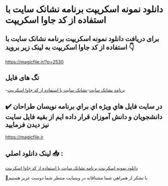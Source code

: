# دانلود نمونه اسکریپت برنامه نشانک سایت با استفاده از کد جاوا اسکریپت

## برای دریافت دانلود نمونه اسکریپت برنامه نشانک سایت با استفاده از کد جاوا اسکریپت به لینک زیر بروید 👇

https://magicfile.ir/?p=2530

## تگ های فایل

-[برنامه نشانک سایت](https://magicfile.ir/product/%d8%a8%d8%b1%d9%86%d8%a7%d9%85%d9%87-%d9%86%d8%b4%d8%a7%d9%86%da%a9-%d8%b3%d8%a7%db%8c%d8%aa-%d8%a8%d8%a7-%d8%a7%d8%b3%d8%aa%d9%81%d8%a7%d8%af%d9%87-%d8%a7%d8%b2-%da%a9%d8%af%d8%ac%d8%a7%d9%88%d8%a7-%d8%a7%d8%b3%da%a9%d8%b1%db%8c%d9%be%d8%aa/)-[نشانک سایت با استفاده از کد جاوا اسکریپت](https://magicfile.ir/product/%d8%a8%d8%b1%d9%86%d8%a7%d9%85%d9%87-%d9%86%d8%b4%d8%a7%d9%86%da%a9-%d8%b3%d8%a7%db%8c%d8%aa-%d8%a8%d8%a7-%d8%a7%d8%b3%d8%aa%d9%81%d8%a7%d8%af%d9%87-%d8%a7%d8%b2-%da%a9%d8%af%d8%ac%d8%a7%d9%88%d8%a7-%d8%a7%d8%b3%da%a9%d8%b1%db%8c%d9%be%d8%aa/)

## ✔️ در سايت فايل هاي ويژه اي براي برنامه نويسان طراحان دانشجويان و دانش آموزان قرار داده ايم از بقيه فايل سايت نيز ديدن فرماييد

https://magicfile.ir


## لينک دانلود اصلي 📥 :

[دانلود نمونه اسکریپت برنامه نشانک سایت با استفاده از کد جاوا اسکریپت](https://magicfile.ir/product/%d8%a8%d8%b1%d9%86%d8%a7%d9%85%d9%87-%d9%86%d8%b4%d8%a7%d9%86%da%a9-%d8%b3%d8%a7%db%8c%d8%aa-%d8%a8%d8%a7-%d8%a7%d8%b3%d8%aa%d9%81%d8%a7%d8%af%d9%87-%d8%a7%d8%b2-%da%a9%d8%af%d8%ac%d8%a7%d9%88%d8%a7-%d8%a7%d8%b3%da%a9%d8%b1%db%8c%d9%be%d8%aa/) 


🙏با تشکر از همراهي شما مشتاقانه در وبسایت منتظر شما دوست عزیز هستیم

